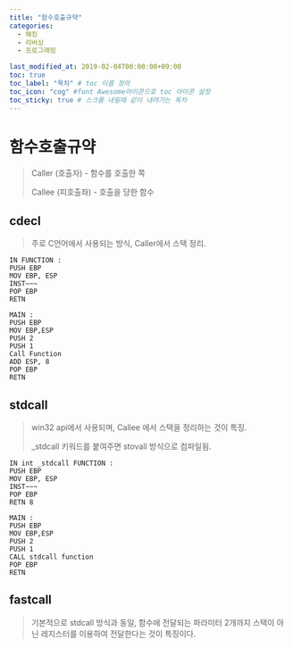```yaml
---
title: "함수호출규약"
categories: 
  - 해킹
  - 리버싱
  - 프로그래밍

last_modified_at: 2019-02-04T00:00:00+09:00
toc: true
toc_label: "목차" # toc 이름 정의
toc_icon: "cog" #font Awesome아이콘으로 toc 아이콘 설정
toc_sticky: true # 스크롤 내릴때 같이 내려가는 목차
---
```


# 함수호출규약

> Caller (호출자) - 함수를 호출한 쪽
>
> Callee (피호출좌) - 호출을 당한 함수

## cdecl

> 주로 C언어에서 사용되는 방식, Caller에서 스택 정리.

```
IN FUNCTION :
PUSH EBP
MOV EBP, ESP
INST~~~
POP EBP
RETN

MAIN :
PUSH EBP
MOV EBP,ESP
PUSH 2
PUSH 1
Call Function
ADD ESP, 8
POP EBP
RETN
```



## stdcall

> win32 api에서 사용되며, Callee 에서 스택을 정리하는 것이 특징.
>
> _stdcall 키워드를 붙여주면  stovall 방식으로 컴파일됨.

```
IN int _stdcall FUNCTION :
PUSH EBP
MOV EBP, ESP
INST~~~
POP EBP
RETN 8

MAIN :
PUSH EBP
MOV EBP,ESP
PUSH 2
PUSH 1
CALL stdcall function
POP EBP
RETN
```



## fastcall

> 기본적으로 stdcall 방식과 동일, 함수에 전달되는 파라미터 2개까지 스택이 아닌 레지스터를 이용하여 전달한다는 것이 특징이다.

